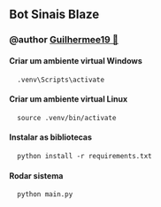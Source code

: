
## Bot Sinais Blaze

### @author [Guilhermee19 🔗](http://iamgui.dev)

#### Criar um ambiente virtual Windows

```
  .venv\Scripts\activate
```

#### Criar um ambiente virtual Linux

```
  source .venv/bin/activate
```


#### Instalar as bibliotecas

```
  python install -r requirements.txt
```

#### Rodar sistema

```
  python main.py
```

